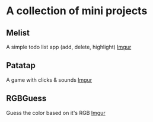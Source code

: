 # A collection of mini projects

## Melist
A simple todo list app (add, delete, highlight)
[Imgur](http://i.imgur.com/GmjBxvK.png)

## Patatap
A game with clicks & sounds
[Imgur](http://i.imgur.com/ADx0gKh.png)

## RGBGuess
Guess the color based on it's RGB
[Imgur](http://i.imgur.com/pg3EB0V.png)

